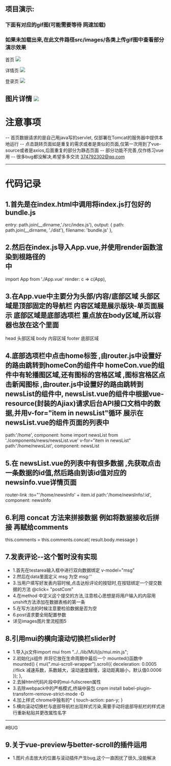 ## 项目演示:
### 下面有对应的gif图(可能需要等待 网速加载)
### 如果未加载出来,在此文件路径src/images/各类上传gif图中查看部分演示效果



首页
![](https://github.com/Garry8/vue-wy/blob/master/src/images/01.gif)

详情页
![](https://github.com/Garry8/vue-wy/blob/master/src/images/02.gif)

登录页
![](https://github.com/Garry8/vue-wy/blob/master/src/images/03.gif)

图片详情
![](https://github.com/Garry8/vue-wy/blob/master/src/images/04.gif)
------------------------------------------------------------

# 注意事项
  -- 首页数据请求的是自己用java写的servlet, 仅部署在Tomcat的服务器中提供本地运行
  -- 点击跳转页面如是重复的需求或者是类似的页面,仅第一次用到了vue-source或者是axios,后面重复的部分为静态页面
  -- 部分功能不完善,仅作练习vue用
  -- 很多bug都没解决,希望多多交流 374792302@qq.com

------------------------------------------------------------

# 代码记录

## 1.首先是在index.html中调用将index.js打包好的bundle.js
entry: path.join(__dirname,'./src/index.js'),
  output: { 
    path: path.join(__dirname, './dist'), 
    filename: 'bundle.js' 
  },

## 2.然后在index.js导入App.vue,并使用render函数渲染到根路径的<div id="app"> 中
import App from './App.vue'
render: c => c(App),

## 3.在App.vue中主要分为头部/内容/底部区域  头部区域是顶部固定的导航栏  内容区域是展示版块-单页面展示  底部区域是底部选项栏  重点放在body区域,所以容器也放在这个里面<router-view></router-view>
 head 头部区域
 body 内容区域  <router-view></router-view>
 footer 底部区域 

## 4.底部选项栏中点击home标签 ,由router.js中设置好的路由跳转到homeCon的组件中 homeCon.vue的组件中有轮播图区域,还有图标的宫格区域 ,图标宫格区点击新闻图标 ,由router.js中设置好的路由跳转到newsList的组件中, newsList.vue的组件中根据vue-resource(封装的Ajiax)请求后台API接口文档中的数据,并用v-for="item in newsList"循环 展示在newsList.vue的组件页面的列表中
  path:'/home', component: home 
 import newsList from './components/news/newsList.vue'
 v-for="item in newsList"
 path:'/home/newsList', component: newsList
 

## 5.在 newsList.vue的列表中有很多数据 ,先获取点击一条数据的id值,然后路由到该id值对应的newsinfo.vue详情页面
router-link :to="'/home/newsInfo' + item.id
path:'/home/newsInfo/:id', component: newsInfo


## 6.利用 concat 方法来拼接数据 例如将数据接收后拼接 再赋给comments 
this.comments = this.comments.concat( result.body.message )


## 7.发表评论--这个暂时没有实现
+ 1.首先在testarea输入框中进行双向数据绑定 v-model="msg" 
+ 2.然后在data里面定义 msg 为空 msg:''
+ 3.当用户填写好发表内容时候,点击达标评论的按钮时,在按钮绑定一个提交数据的方法 @click= "postCom"
+ 4.在method 中定义这个提交的方法,注意核心思想是将用户输入的内容用unshift方法添加在数据表格的第一条
+ 5.在写方法的时候注意要检验数据是否为空
+ 6.post请求要全局配置参数
+ 详见images图片里流程图5

## 8.引用mui的横向滚动切换栏slider时
+ 1.导入js文件import mui from "../../lib/MUI/js/mui.min.js";
+ 2.初始化js组件 并将它放在生命周期中最后一个  mounted()函数中
  mounted() {
    mui(".mui-scroll-wrapper").scroll({
      deceleration: 0.0005 //flick 减速系数，系数越大，滚动速度越慢，滚动距离越小，默认值0.0006
    });
  },
+ 2.去掉html代码片段中的mui-fullscreen属性
+ 3.去除webpack中的严格模式,终端中装包 cnpm install babel-plugin-transform-remove-strict-mode -D
+ 4.加上样式 chrome中独有的* {
  touch-action: pan-y;
}
+ 5.横向滚动切换栏与底部导航栏出现样式污染,需要手动将底部导航栏的样式进行重新粘贴并更改属性名字

-------
#BUG
## 9.关于vue-preview与better-scroll的插件运用
+ 1.图片点击放大的位置与滚动插件产生bug,这个一直困扰了很久,没能解决
